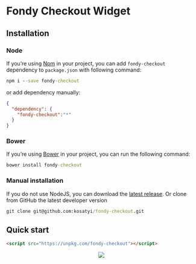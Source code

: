 # Fondy Checkout Widget



## Installation

### Node

If you’re using [Npm](https://npmjs.com/) in your project, you can add `fondy-checkout` dependency to `package.json` 
with following command:

```cmd
npm i --save fondy-checkout
```

or add dependency manually:

```json
{
  "dependency": {
    "fondy-checkout":"*"
  }
}
```

### Bower

If you’re using [Bower](https://bower.io/) in your project, you can run the following command:

```cmd
bower install fondy-checkout
```

### Manual installation

If you do not use NodeJS, you can download the
[latest release](https://github.com/kosatyi/fondy-checkout/releases).
Or clone from GitHub the latest developer version
```cmd
git clone git@github.com:kosatyi/fondy-checkout.git
```


## Quick start

```html
<script src="https://unpkg.com/fondy-checkout"></script>
```

<p align="center">
    <img src="https://image.prntscr.com/image/0KJQnJALT0WgVMi9PaDoPA.png">
</p>